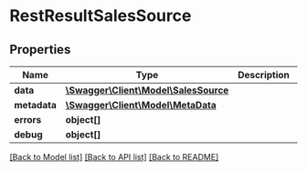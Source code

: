 # RestResultSalesSource

## Properties

 Name         | Type                                                    | Description | Notes      
--------------|---------------------------------------------------------|-------------|------------
 **data**     | [**\Swagger\Client\Model\SalesSource**](SalesSource.md) |             | [optional] 
 **metadata** | [**\Swagger\Client\Model\MetaData**](MetaData.md)       |             | [optional] 
 **errors**   | **object[]**                                            |             | [optional] 
 **debug**    | **object[]**                                            |             | [optional] 

[[Back to Model list]](../../README.md#documentation-for-models) [[Back to API list]](../../README.md#documentation-for-api-endpoints) [[Back to README]](../../README.md)


